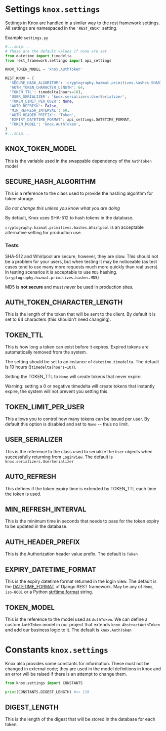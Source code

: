 # Settings `knox.settings`

Settings in Knox are handled in a similar way to the rest framework settings.
All settings are namespaced in the `'REST_KNOX'` setting.

Example `settings.py`

```python
#...snip...
# These are the default values if none are set
from datetime import timedelta
from rest_framework.settings import api_settings

KNOX_TOKEN_MODEL = 'knox.AuthToken'

REST_KNOX = {
  'SECURE_HASH_ALGORITHM': 'cryptography.hazmat.primitives.hashes.SHA512',
  'AUTH_TOKEN_CHARACTER_LENGTH': 64,
  'TOKEN_TTL': timedelta(hours=10),
  'USER_SERIALIZER': 'knox.serializers.UserSerializer',
  'TOKEN_LIMIT_PER_USER': None,
  'AUTO_REFRESH': False,
  'MIN_REFRESH_INTERVAL': 60,
  'AUTH_HEADER_PREFIX': 'Token',
  'EXPIRY_DATETIME_FORMAT': api_settings.DATETIME_FORMAT,
  'TOKEN_MODEL': 'knox.AuthToken',
}
#...snip...
```

## KNOX_TOKEN_MODEL
This is the variable used in the swappable dependency of the `AuthToken` model

## SECURE_HASH_ALGORITHM
This is a reference to the class used to provide the hashing algorithm for
token storage.

*Do not change this unless you know what you are doing*

By default, Knox uses SHA-512 to hash tokens in the database.

`cryptography.hazmat.primitives.hashes.Whirlpool` is an acceptable alternative setting
for production use.

### Tests
SHA-512 and Whirlpool are secure, however, they are slow. This should not be a
problem for your users, but when testing it may be noticeable (as test cases tend
to use many more requests much more quickly than real users). In testing scenarios
it is acceptable to use `MD5` hashing.(`cryptography.hazmat.primitives.hashes.MD5`)

MD5 is **not secure** and must *never* be used in production sites.

## AUTH_TOKEN_CHARACTER_LENGTH
This is the length of the token that will be sent to the client. By default it
is set to 64 characters (this shouldn't need changing).

## TOKEN_TTL
This is how long a token can exist before it expires. Expired tokens are automatically
removed from the system.

The setting should be set to an instance of `datetime.timedelta`. The default is
10 hours ()`timedelta(hours=10)`).

Setting the TOKEN_TTL to `None` will create tokens that never expire.

Warning: setting a 0 or negative timedelta will create tokens that instantly expire,
the system will not prevent you setting this.

## TOKEN_LIMIT_PER_USER
This allows you to control how many tokens can be issued per user.
By default this option is disabled and set to `None` -- thus no limit.

## USER_SERIALIZER
This is the reference to the class used to serialize the `User` objects when
successfully returning from `LoginView`. The default is `knox.serializers.UserSerializer`

## AUTO_REFRESH
This defines if the token expiry time is extended by TOKEN_TTL each time the token
is used.

## MIN_REFRESH_INTERVAL
This is the minimum time in seconds that needs to pass for the token expiry to be updated
in the database.

## AUTH_HEADER_PREFIX
This is the Authorization header value prefix. The default is `Token`

## EXPIRY_DATETIME_FORMAT
This is the expiry datetime format returned in the login view. The default is the
[DATETIME_FORMAT][DATETIME_FORMAT] of Django REST framework. May be any of `None`, `iso-8601`
or a Python [strftime format][strftime format] string.

## TOKEN_MODEL
This is the reference to the model used as `AuthToken`. We can define a custom `AuthToken`
model in our project that extends `knox.AbstractAuthToken` and add our business logic to it.
The default is `knox.AuthToken`

[DATETIME_FORMAT]: https://www.django-rest-framework.org/api-guide/settings/#date-and-time-formatting
[strftime format]: https://docs.python.org/3/library/time.html#time.strftime

# Constants `knox.settings`
Knox also provides some constants for information. These must not be changed in
external code; they are used in the model definitions in knox and an error will
be raised if there is an attempt to change them.

```python
from knox.settings import CONSTANTS

print(CONSTANTS.DIGEST_LENGTH) #=> 128
```

## DIGEST_LENGTH
This is the length of the digest that will be stored in the database for each token.
